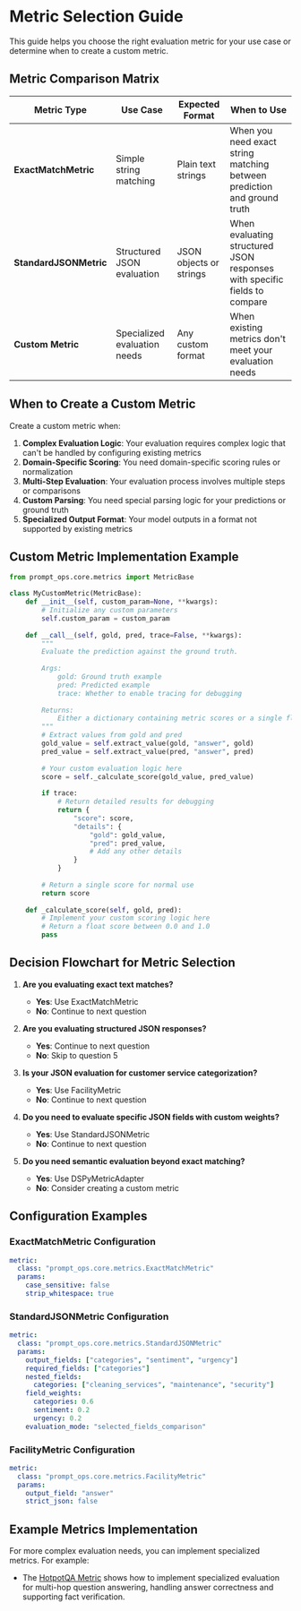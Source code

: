 # Metric Selection Guide

This guide helps you choose the right evaluation metric for your use case or determine when to create a custom metric.

## Metric Comparison Matrix

| Metric Type | Use Case | Expected Format | When to Use |
|-------------|----------|-----------------|-------------|
| **ExactMatchMetric** | Simple string matching | Plain text strings | When you need exact string matching between prediction and ground truth |
| **StandardJSONMetric** | Structured JSON evaluation | JSON objects or strings | When evaluating structured JSON responses with specific fields to compare |
| **Custom Metric** | Specialized evaluation needs | Any custom format | When existing metrics don't meet your evaluation needs |

## When to Create a Custom Metric

Create a custom metric when:

1. **Complex Evaluation Logic**: Your evaluation requires complex logic that can't be handled by configuring existing metrics
2. **Domain-Specific Scoring**: You need domain-specific scoring rules or normalization
3. **Multi-Step Evaluation**: Your evaluation process involves multiple steps or comparisons
4. **Custom Parsing**: You need special parsing logic for your predictions or ground truth
5. **Specialized Output Format**: Your model outputs in a format not supported by existing metrics

## Custom Metric Implementation Example

```python
from prompt_ops.core.metrics import MetricBase

class MyCustomMetric(MetricBase):
    def __init__(self, custom_param=None, **kwargs):
        # Initialize any custom parameters
        self.custom_param = custom_param
        
    def __call__(self, gold, pred, trace=False, **kwargs):
        """
        Evaluate the prediction against the ground truth.
        
        Args:
            gold: Ground truth example
            pred: Predicted example
            trace: Whether to enable tracing for debugging
            
        Returns:
            Either a dictionary containing metric scores or a single float score
        """
        # Extract values from gold and pred
        gold_value = self.extract_value(gold, "answer", gold)
        pred_value = self.extract_value(pred, "answer", pred)
        
        # Your custom evaluation logic here
        score = self._calculate_score(gold_value, pred_value)
        
        if trace:
            # Return detailed results for debugging
            return {
                "score": score,
                "details": {
                    "gold": gold_value,
                    "pred": pred_value,
                    # Add any other details
                }
            }
        
        # Return a single score for normal use
        return score
    
    def _calculate_score(self, gold, pred):
        # Implement your custom scoring logic here
        # Return a float score between 0.0 and 1.0
        pass
```

## Decision Flowchart for Metric Selection

1. **Are you evaluating exact text matches?**
   - **Yes**: Use ExactMatchMetric
   - **No**: Continue to next question

2. **Are you evaluating structured JSON responses?**
   - **Yes**: Continue to next question
   - **No**: Skip to question 5

3. **Is your JSON evaluation for customer service categorization?**
   - **Yes**: Use FacilityMetric
   - **No**: Continue to next question

4. **Do you need to evaluate specific JSON fields with custom weights?**
   - **Yes**: Use StandardJSONMetric
   - **No**: Continue to next question

5. **Do you need semantic evaluation beyond exact matching?**
   - **Yes**: Use DSPyMetricAdapter
   - **No**: Consider creating a custom metric


## Configuration Examples

### ExactMatchMetric Configuration

```yaml
metric:
  class: "prompt_ops.core.metrics.ExactMatchMetric"
  params:
    case_sensitive: false
    strip_whitespace: true
```

### StandardJSONMetric Configuration

```yaml
metric:
  class: "prompt_ops.core.metrics.StandardJSONMetric"
  params:
    output_fields: ["categories", "sentiment", "urgency"]
    required_fields: ["categories"]
    nested_fields:
      categories: ["cleaning_services", "maintenance", "security"]
    field_weights:
      categories: 0.6
      sentiment: 0.2
      urgency: 0.2
    evaluation_mode: "selected_fields_comparison"
```

### FacilityMetric Configuration

```yaml
metric:
  class: "prompt_ops.core.metrics.FacilityMetric"
  params:
    output_field: "answer"
    strict_json: false
```

## Example Metrics Implementation

For more complex evaluation needs, you can implement specialized metrics. For example:

- The [HotpotQA Metric](/src/prompt_ops/datasets/hotpotqa/metric.py) shows how to implement specialized evaluation for multi-hop question answering, handling answer correctness and supporting fact verification.


